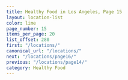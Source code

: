 ```yaml
---
title: Healthy Food in Los Angeles, Page 15
layout: location-list
color: lime
page_number: 15
items_per_page: 20
list_offset: 280
first: "/locations/"
canonical_url: "/locations/"
next: "/locations/page16/"
previous: "/locations/page14/"
category: Healthy Food
---
```


